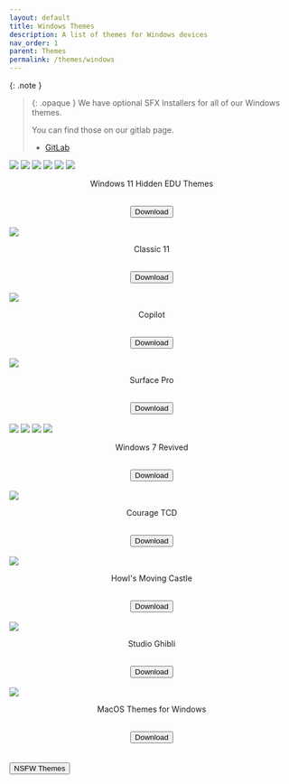 ```yaml
---
layout: default
title: Windows Themes
description: A list of themes for Windows devices
nav_order: 1
parent: Themes
permalink: /themes/windows
---
```



{: .note }
> {: .opaque }
> We have optional SFX Installers for all of our Windows themes.
>
> You can find those on our gitlab page.
> 
> <ul>
>   <li> <a href="https://gitlab.com/the-back-room/Themes/-/tree/main/Windows" target="_blank">GitLab</a></li>
> </ul>

<div class="w3-card">
<div class="responsive">
<div class="gallery">
<img src="../assets/images/themes/sfw/FLOWER_LIGHT.jpg" />
<img src="../assets/images/themes/sfw/FLOWER_DARK.jpg" />
<img src="../assets/images/themes/sfw/PLANETS_LIGHT.jpg" />
<img src="../assets/images/themes/sfw/PLANETS_DARK.jpg" />
<img src="../assets/images/themes/sfw/SUNSET_LIGHT.jpg" />
<img src="../assets/images/themes/sfw/SUNSET_DARK.jpg" />
</div>
</div>
<div class="w3-container">
<p class="text-small" style="text-align:center">Windows 11 Hidden EDU Themes</p>
</div>
<br />
<span class="fs-3">
<div align="center" class="text-small">
<a href="https://gitlab.com/the-back-room/Themes/-/archive/main/Themes-main.zip?path=Windows/SFW/Windows-11-Hidden-EDU-Themes" target="_blank">
<button type="button" name="button" class="btn">Download</button></a> 
</div>
</span>
<br />
</div>

<div class="gallery">
<div class="w3-card">
<div class="responsive">
<img src="../assets/images/themes/sfw/CLASSIC-11.jpg" />
</div>
<div class="w3-container">
<p class="text-small" style="text-align:center">Classic 11</p>
</div>
<br />
<span class="fs-3">
<div align="center" class="text-small">
<a href="https://gitlab.com/the-back-room/Themes/-/archive/main/Themes-main.zip?path=Windows/SFW/Classic-11" target="_blank">
<button type="button" name="button" class="btn">Download</button></a> 
</div>
</span>
<br />
</div>

<div class="w3-card">
<div class="responsive">
<img src="../assets/images/themes/sfw/COPILOT.jpg" />
</div>
<div class="w3-container">
<p class="text-small" style="text-align:center">Copilot</p>
</div>
<br />
<span class="fs-3">
<div align="center" class="text-small">
<a href="https://gitlab.com/the-back-room/Themes/-/archive/main/Themes-main.zip?path=Windows/SFW/Microsoft-Copilot" target="_blank">
<button type="button" name="button" class="btn">Download</button></a> 
</div>
</span>
<br />
</div>

<div class="w3-card">
<div class="responsive">
<img src="../assets/images/themes/sfw/SURFACE-PRO.jpg" />
</div>
<div class="w3-container">
<p class="text-small" style="text-align:center">Surface Pro</p>
</div>
<br />
<span class="fs-3">
<div align="center" class="text-small">
<a href="https://gitlab.com/the-back-room/Themes/-/archive/main/Themes-main.zip?path=Windows/SFW/Microsoft-Surface-Pro" target="_blank">
<button type="button" name="button" class="btn">Download</button></a> 
</div>
</span>
<br />
</div>
</div>

<div class="w3-card">
<div class="responsive">
<div class="gallery">
<img src="../assets/images/themes/sfw/windows-7-revived/WINDOWS.jpg" />
<img src="../assets/images/themes/sfw/windows-7-revived/FRANCE.jpg" />
<img src="../assets/images/themes/sfw/windows-7-revived/LANDSCAPES.jpg" />
<img src="../assets/images/themes/sfw/windows-7-revived/UNITED-STATES.jpg" />
</div>
</div>
<div class="w3-container">
<p class="text-small" style="text-align:center">Windows 7 Revived</p>
</div>
<br />
<span class="fs-3">
<div align="center" class="text-small">
<a href="https://gitlab.com/the-back-room/Themes/-/archive/main/Themes-main.zip?path=Windows/SFW/Windows-7-Revived" target="_blank">
<button type="button" name="button" class="btn">Download</button></a> 
</div>
</span>
<br />
</div>

<div class="gallery">
<div class="w3-card">
<div class="responsive">
<img src="../assets/images/themes/sfw/COURAGE-TCD.jpg" />
</div>
<div class="w3-container">
<p class="text-small" style="text-align:center">Courage TCD</p>
</div>
<br />
<span class="fs-3">
<div align="center" class="text-small">
<a href="https://gitlab.com/the-back-room/Themes/-/archive/main/Themes-main.zip?path=Windows/SFW/Courage-TCD" target="_blank">
<button type="button" name="button" class="btn">Download</button></a> 
</div>
</span>
<br />
</div>

<div class="w3-card">
<div class="responsive">
<img src="../assets/images/themes/sfw/HOWLS-MOVING-CASTLE.jpg" />
</div>
<div class="w3-container">
<p class="text-small" style="text-align:center">Howl's Moving Castle</p>
</div>
<br />
<span class="fs-3">
<div align="center" class="text-small">
<a href="https://gitlab.com/the-back-room/Themes/-/archive/main/Themes-main.zip?path=Windows/SFW/Howls-Moving-Castle" target="_blank">
<button type="button" name="button" class="btn">Download</button></a> 
</div>
</span>
<br />
</div>

<div class="w3-card">
<div class="responsive">
<img src="../assets/images/themes/sfw/STUDIO-GHIBLI.jpg" />
</div>
<div class="w3-container">
<p class="text-small" style="text-align:center">Studio Ghibli</p>
</div>
<br />
<span class="fs-3">
<div align="center" class="text-small">
<a href="https://gitlab.com/the-back-room/Themes/-/archive/main/Themes-main.zip?path=Windows/SFW/Studio-Ghibli" target="_blank">
<button type="button" name="button" class="btn">Download</button></a> 
</div>
</span>
<br />
</div>
</div>

<div class="w3-card">
<div class="responsive">
<img src="../assets/images/themes/sfw/MACOS-THEMES-FOR-WINDOWS.jpg" />
</div>
<div class="w3-container">
<p class="text-small" style="text-align:center">MacOS Themes for Windows</p>
</div>
<br />
<span class="fs-3">
<div align="center" class="text-small">
<a href="https://gitlab.com/the-back-room/Themes/-/archive/main/Themes-main.zip?path=Windows/SFW/MacOS-Themes-for-Windows" target="_blank">
<button type="button" name="button" class="btn">Download</button></a> 
</div>
</span>
<br />
</div>

<!-- ////////////////////////////////////////////////////////////////////////////////////////////////////////////////////// -->
<br />
<a href="/themes/windows/nsfw">
<button type="button" name="button" class="btn">NSFW Themes</button></a> 
<br />
<!-- ////////////////////////////////////////////////////////////////////////////////////////////////////////////////////// -->